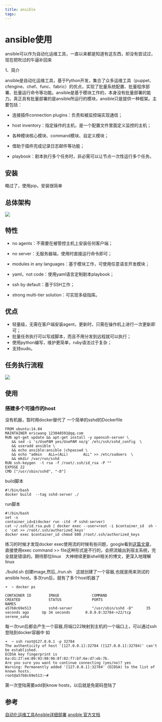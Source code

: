 ```yaml
---
title: ansible
tags:
---
```


# ansible使用
ansible可以作为自动化运维工具，一直以来都是知道有这东西，却没有尝试过，现在把吹过的牛逼补回来

1、简介

ansible是自动化运维工具，基于Python开发，集合了众多运维工具（puppet、cfengine、chef、func、fabric）的优点，实现了批量系统配置、批量程序部署、批量运行命令等功能。ansible是基于模块工作的，本身没有批量部署的能力。真正具有批量部署的是ansible所运行的模块，ansible只是提供一种框架。主要包括：

* 连接插件connection plugins：负责和被监控端实现通信；

* host inventory：指定操作的主机，是一个配置文件里面定义监控的主机；

* 各种模块核心模块、command模块、自定义模块；

* 借助于插件完成记录日志邮件等功能；

* playbook：剧本执行多个任务时，非必需可以让节点一次性运行多个任务。

## 安装
略过了，使用pip，安装很简单

## 总体架构
![](http://githubforericwang.qiniudn.com/hexo/eric/wKiom1Rsxz3ToUCAAAGROYAM3EI989.jpg)

## 特性

* no agents：不需要在被管控主机上安装任何客户端；

* no server：无服务器端，使用时直接运行命令即可；

* modules in any languages：基于模块工作，可使用任意语言开发模块；

* yaml，not code：使用yaml语言定制剧本playbook；

* ssh by default：基于SSH工作；

* strong multi-tier solution：可实现多级指挥。


## 优点
* 轻量级，无需在客户端安装agent，更新时，只需在操作机上进行一次更新即可；
* 批量任务执行可以写成脚本，而且不用分发到远程就可以执行；
* 使用python编写，维护更简单，ruby语法过于复杂；
* 支持sudo。

## 任务执行流程
![](http://githubforericwang.qiniudn.com/hexo/eric/wKiom1Rsx2uQYJZ5AAJplY08vOQ976.jpg)

## 使用
### 搭建多个可操作的host
没有机器，暂时用docker替代了
一个简单的sshd的Dockerfile
```
FROM ubuntu:14.04
MAINTAINER ericwang 123048591@qq.com
RUN apt-get update && apt-get install -y openssh-server \
   && sed -i 's/UsePAM yes/UsePAM no/g' /etc/ssh/sshd_config  \
   && useradd ansible \
   && echo ansible:ansible |chpasswd \
   && echo "admin   ALL=(ALL)       ALL" >> /etc/sudoers  \
   && mkdir /var/run/sshd
RUN ssh-keygen  -t rsa -f /root/.ssh/id_rsa -P ""
EXPOSE 22
CMD ["/usr/sbin/sshd", "-D"]

```
build脚本
```
#!/bin/bash
docker build  --tag sshd-server ./

```

run脚本

```
#!/bin/bash
set -x
container_id=$(docker run -itd -P sshd-server)
cat ~/.ssh/id_rsa.pub | docker exec --user=root -i $container_id  sh -c 'cat >> /root/.ssh/authorized_keys'
docker exec $container_id chmod 600 /root/.ssh/authorized_keys

```
练习的时候才发现docker exec使用流的时候有些问题，google看到[这篇文章](https://forums.docker.com/t/docker-exec-api-using-stdin-to-upload-a-file/748)，直接使用exec command >> file这种形式是不行的，会把流输出到宿主系统，完全就是错误的。期待那位linux　大神继续更新shell相关的博文，更深入地理解linux

./build.sh 创建image,然后,./run.sh　这就创建了一个容器,也就是用来测试的ansible host。多次run后，就有了多个host机器了

```
➜  ~ docker ps

CONTAINER ID        IMAGE               COMMAND                  CREATED             STATUS              PORTS                      NAMES
a57b8c69e513        sshd-server         "/usr/sbin/sshd -D"      35 seconds ago      Up 34 seconds       0.0.0.0:32784->22/tcp      serene_saha
```
每一次run后都会产生一个容器,将端口22映射到主机的一个端口上，可以通过ssh登陆到docker容器中
如
```
➜  ~ ssh root@127.0.0.1 -p 32784
The authenticity of host '[127.0.0.1]:32784 ([127.0.0.1]:32784)' can't be established.
ECDSA key fingerprint is 6a:d1:27:e4:89:93:98:96:8f:02:f7:bf:6e:d7:eb:7b.
Are you sure you want to continue connecting (yes/no)? yes
Warning: Permanently added '[127.0.0.1]:32784' (ECDSA) to the list of known hosts.
root@a57b8c69e513:~# 
```
第一次登陆需要add到know hosts，以后就是免密码登陆了





## 参考
[自动化运维工具Ansible详细部署](http://sofar.blog.51cto.com/353572/1579894/)
[ansible 官方文档](http://docs.ansible.com)
